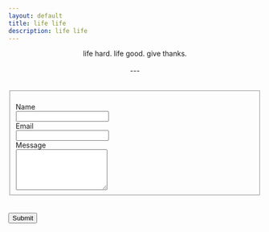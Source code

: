 ```yaml
---
layout: default
title: life life
description: life life
---
```


<p style="text-align:center">life hard. life good. give thanks.
<br/>
<br/>---</p>
<br/>
<!-- modify this form HTML and place wherever you want your form -->

<form id="fs-frm" name="simple-contact-form" accept-charset="utf-8" action="https://formspree.io/xknqyywa" method="post">
  <fieldset id="fs-frm-inputs">
    <br/><label for="full-name">Name</label>
    <br/><input type="text" name="name" id="full-name" placeholder="" required="">
    <br/><label for="email-address">Email</label>
    <br/><input type="email" name="_replyto" id="email-address" placeholder="" required="">
    <br/><label for="message">Message</label>
    <br/><textarea rows="5" name="message" id="message" placeholder="" required=""></textarea>
    <br/><input type="hidden" name="_subject" id="email-subject" value="Contact Form Submission">
  </fieldset>
  <br/>
  <br/><input type="submit" value="Submit">
</form>
